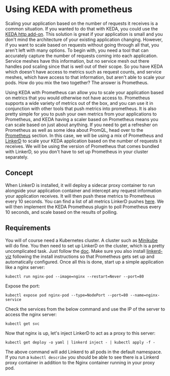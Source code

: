 # Using KEDA with prometheus

Scaling your application based on the number of requests it receives is a common situation. If you wanted to do that with KEDA, you could use the [KEDA http add-on](https://github.com/kedacore/http-add-on). This solution is great if your application is small and you don't mind the architecture of your existing application changing. However, if you want to scale based on requests without going through all that, you aren't left with many options. To begin with, you need a tool that can accurately capture the number of requests coming into each application. Service meshes have this information, but no service mesh out there handles pod scaling since that is well out of their scope. So you have KEDA which doesn't have access to metrics such as request counts, and service meshes, which have access to that information, but aren't able to scale your pods. How do you mix the two together? The answer is Prometheus.

Using KEDA with Prometheus can allow you to scale your application based on metrics that you would otherwise not have access to. Prometheus supports a wide variety of metrics out of the box, and you can use it in conjunction with other tools that push metrics into prometheus. It is also pretty simple for you to push your own metrics from your applications to Prometheus, and KEDA having a scaler based on Prometheus means you can scale based on just about anything. If you need to get a refresher on Prometheus as well as some idea about PromQL, head over to the [Prometheus](../201/monitoring/prometheus.md) section. In this case, we will be using a mix of Prometheus and [LinkerD](../ServiceMesh101/what-is-linkerd.md) to scale your KEDA application based on the number of requests it receives. We will be using the version of Prometheus that comes bundled with LinkerD, so you don't have to set up Prometheus in your cluster separately.

## Concept

When LinkerD is installed, it will deploy a sidecar proxy container to run alongside your application container and intercept any request information your application receives. It will then push these metrics to Prometheus every 10 seconds. You can find a list of all metrics LinkerD pushes [here](https://linkerd.io/2.15/reference/proxy-metrics/). We will then implement the KEDA Prometheus plugin to poll Prometheus every 10 seconds, and scale based on the results of polling.

## Requirements

You will of course need a Kubernetes cluster. A cluster such as [Minikube](https://minikube.sigs.k8s.io/docs/start/) will do fine. You then need to set up LinkerD on the cluster, which is a pretty uncomplicated task. Just follow the [doc](https://linkerd.io/2.15/tasks/install/). Make sure you also install [linkerd-viz](https://linkerd.io/2.15/reference/cli/viz/) following the install instructions so that Prometheus gets set up and automatically configured. Once all this is done, start up a simple application like a nginx server:

```
kubectl run nginx-pod --image=nginx --restart=Never --port=80
```

Expose the port:

```
kubectl expose pod nginx-pod --type=NodePort --port=80 --name=nginx-service
```

Check the services from the below command and use the IP of the server to access the nginx server:

```
kubectl get svc
```

Now that nginx is up, let's inject LinkerD to act as a proxy to this server:

```
kubectl get deploy -o yaml | linkerd inject - | kubectl apply -f -
```

The above command will add Linkerd to all pods in the default namespace. If you run a `kubectl describe` you should be able to see there is a Linkerd proxy container in addition to the Nginx container running in your proxy pod.